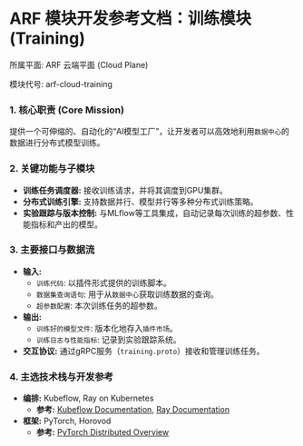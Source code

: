 # ARF 模块开发参考文档：训练模块 (Training)

所属平面: ARF 云端平面 (Cloud Plane)

模块代号: arf-cloud-training

### 1. 核心职责 (Core Mission)

提供一个可伸缩的、自动化的“AI模型工厂”，让开发者可以高效地利用`数据中心`的数据进行分布式模型训练。

### 2. 关键功能与子模块

- **训练任务调度器:** 接收训练请求，并将其调度到GPU集群。
- **分布式训练引擎:** 支持数据并行、模型并行等多种分布式训练策略。
- **实验跟踪与版本控制:** 与MLflow等工具集成，自动记录每次训练的超参数、性能指标和产出的模型。

### 3. 主要接口与数据流

- **输入:**
  - `训练代码`: 以插件形式提供的训练脚本。
  - `数据集查询语句`: 用于从`数据中心`获取训练数据的查询。
  - `超参数配置`: 本次训练任务的超参数。
- **输出:**
  - `训练好的模型文件`: 版本化地存入`插件市场`。
  - `训练日志与性能指标`: 记录到实验跟踪系统。
- **交互协议:** 通过gRPC服务（`training.proto`）接收和管理训练任务。

### 4. 主选技术栈与开发参考

- **编排:** Kubeflow, Ray on Kubernetes
  - **参考:** [Kubeflow Documentation](https://www.kubeflow.org/docs/), [Ray Documentation](https://docs.ray.io/)
- **框架:** PyTorch, Horovod
  - **参考:** [PyTorch Distributed Overview](https://pytorch.org/tutorials/beginner/dist_overview.html)